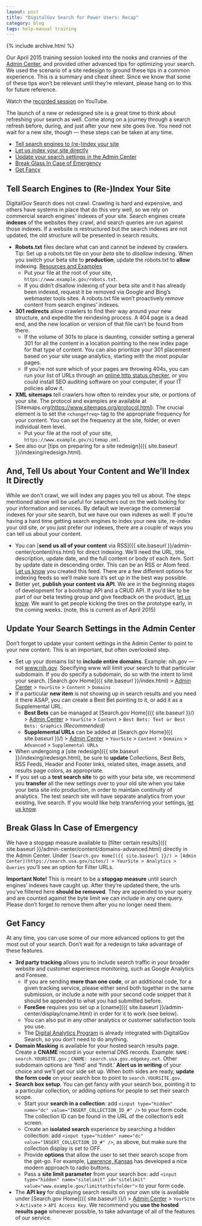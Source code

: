 ```yaml
---
layout: post
title: "DigitalGov Search for Power Users: Recap"
category: blog
tags: help-manual training
---
```


{% include archive.html %}

Our April 2015 training session looked into the nooks and crannies of the [Admin Center](https://search.usa.gov/sites/), and provided other advanced tips for optimizing your search. We used the scenario of a site redesign to ground these tips in a common experience. This is a summary and cheat sheet. Since we know that some of these tips won’t be relevant until they’re relevant, please hang on to this for future reference.

Watch the [recorded session](https://www.youtube.com/watch?v=Z1Eg9LhhFcY) on YouTube.

The launch of a new or redesigned site is a great time to think about refreshing your search as well. Come along on a journey through a search refresh before, during, and just after your new site goes live. You need not wait for a new site, though &mdash; these steps can be taken at any time.

* [Tell search engines to (re-)index your site](#commercial)
* [Let us index your site directly](#direct)
* [Update your search settings in the Admin Center](#ac)
* [Break Glass In Case of Emergency](#emergency)
* [Get Fancy](#fancy)

<a name="commercial"></a> 
## Tell Search Engines to (Re-)Index Your Site

DigitalGov Search does not crawl. Crawling is hard and expensive, and others have systems in place that do this very well, so we rely on commercial search engines’ indexes of your site. Search engines create **indexes** of the websites they crawl, and search queries are run against those indexes. If a website is restructured but the search indexes are not updated, the old structure will be presented in search results.

* **Robots.txt** files declare what can and cannot be indexed by crawlers. Tip: Set up a robots.txt file on your *beta* site to *disallow* indexing. When you switch your beta site to **production**, update the robots.txt to **allow** indexing. [Resources and Examples](https://www.google.com/search?q=robots.txt+example) 
  * Put your file at the root of your site, `https://www.example.gov/robots.txt`.
  * If you didn’t disallow indexing of your beta site and it has already been indexed, request it be removed via Google and Bing’s webmaster tools sites. A robots.txt file won’t proactively *remove* content from search engines’ indexes. 
* **301 redirects** allow crawlers to find their way around your new structure, and expedite the reindexing process. A 404 page is a dead end, and the new location or version of that file can’t be found from there. 
  * If the volume of 301s to place is daunting, consider setting a general 301 for all the content in a location pointing to the new index page for that type of content. You can also prioritize your 301 placement based on your site usage analytics, starting with the most popular pages.
  * If you’re not sure which of your pages are throwing 404s, you can run your list of URLs through an [online http status checker](https://duckduckgo.com/?q=http+status+checker), or you could install SEO auditing software on your computer, if your IT policies allow it.
* **XML sitemaps** tell crawlers how often to reindex your site, or portions of your site. The protocol and examples are available at [Sitemaps.org(https://www.sitemaps.org/protocol.html). The crucial element is to set the `<changefreq>` tag to the appropriate frequency for your content. You can set the frequency at the site, folder, or even individual item level.
  * Put your file at the root of your site, `https://www.example.gov/sitemap.xml`.
* See also our [tips on preparing for a site redesign]({{ site.baseurl }}/indexing/redesign.html).

<a name="direct"></a> 
## And, Tell Us about Your Content and We’ll Index It Directly

While we don’t crawl, we will index any pages you tell us about. The steps mentioned above will be useful for searchers out on the web looking for your information and services. By default we leverage the commercial indexes for your site search, but we have our own indexes as well.  If you’re having a hard time getting search engines to index your new site, re-index your old site, or you just prefer our indexes, there are a couple of ways you can tell us about your content.

* You can [**send us all of your content** via RSS]({{ site.baseurl }}/admin-center/content/rss.html) for direct indexing. We’ll need the URL, title, description, update date, and the full content or body of each item. Sort by update date in descending order. This can be an RSS or Atom feed. [Let us know](mailto:search@support.digitalgov.gov) you created this feed. There are a few different options for indexing feeds so we’ll make sure it’s set up in the best way possible.
* Better yet, **publish your content via API**. We are in the beginning stages of development for a bootstrap API and a CRUD API. If you’d like to be part of our beta testing group and give feedback on the product, [let us know](mailto:search@support.digitalgov.gov). We want to get people kicking the tires on the prototype early, in the coming weeks. (note, this is current as of April 2015)

<a name="ac"></a>
## Update Your Search Settings in the Admin Center

Don’t forget to update your content settings in the Admin Center to point to your new content. This is an important, but often overlooked step.

* Set up your domains list to **include entire domains**. Example: nih.gov &mdash; not www.nih.gov. Specifying www will limit your search to that particular subdomain. If you do specify a subdomain, do so with the intent to limit your search. [Search.gov Home]({{ site.baseurl }}/index.html) > [Admin Center](https://search.usa.gov/sites/) > `YourSite` > `Content` > `Domains`
* If a particular **new item** is not showing up in search results and you need it there ASAP, you can create a Best Bet pointing to it, or add it as a Supplemental URL.
  * **Best Bets** can be managed at [Search.gov Home]({{ site.baseurl }}/) > [Admin Center](https://search.usa.gov/sites/) > `YourSite` > `Content` > `Best Bets: Text or Best Bets: Graphics` *(Recommended)*
  * **Supplemental URLs** can be added at [Search.gov Home]({{ site.baseurl }}/) > [Admin Center](https://search.usa.gov/sites/) > `YourSite` > `Content` > `Domains` > `Advanced` > `Supplemental URLs`
* When undergoing a [site redesign]({{ site.baseurl }}/indexing/redesign.html), be sure to **update** Collections, Best Bets, RSS Feeds, Header and Footer links, related sites, image assets, and results page colors, as appropriate. 
* If you set up a **test search site** to go with your beta site, we recommend you **transfer** all the new settings over to your old site when you take your beta site into production, in order to maintain continuity of analytics. The test search site will have separate analytics from your existing, live search. If you would like help transferring your settings, [let us know](mailto:search@support.digitalgov.gov).

<a name="emergency"></a>
## Break Glass In Case of Emergency

We have a stopgap measure available to [filter certain results]({{ site.baseurl }}/admin-center/content/domains-advanced.html) directly in the Admin Center. Under `[Search.gov Home]({{ site.baseurl }}/) > [Admin Center](https://search.usa.gov/sites/) > YourSite > Analytics > Queries` you’ll see an option for Filter URLs. 

**Important Note!** This is meant to be a **stopgap measure** until search engines’ indexes have caught up. After they’re updated there, the urls you’ve filtered here **should be removed**. They are appended to your query and are counted against the byte limit we can include in any one query. Please don’t forget to remove them after you no longer need them.

<a name="fancy"></a>
## Get Fancy

At any time, you can use some of our more advanced options to get the most out of your search. Don’t wait for a redesign to take advantage of these features.

* **3rd party tracking** allows you to include search traffic in your broader website and customer experience monitoring, such as Google Analytics and Foresee.
  * If you are sending **more than one code**, or an additional code, for a given tracking service, please either send both together in the same submission, or include a note with your second code snippet that it should be appended to what you had submitted before.
  * **ForeSee** requires you set up a [cname]({{ site.baseurl }}/admin-center/display/cname.html) in order for it to work (see below). 
  * You can also put in any other analytics or customer satisfaction tools you use. 
  * The [Digital Analytics Program](https://digitalgov.gov/services/dap/) is already integrated with DigitalGov Search, so you don’t need to do anything.
* **Domain Masking** is available for your hosted search results page. Create a **CNAME** record in your external DNS records. Example: `NAME: search.YOURSITE.gov` ; `CNAME: search.usa.gov.edgekey.net`. Other subdomain options are ‘find’ and ‘findit.’ **Alert us in writing** of your choice and we’ll get our side set up. When both sides are ready, **update the form code** on your search box to point to `search.YOURSITE.gov`.
* **Search box setup**. You can get fancy with your search box, pointing it to a particular collection, or adding options for people to set their search scope.
  * Start your **search in a collection**: add `<input type="hidden" name="dc" value="INSERT_COLLECTION_ID_#" />` to your form code. The collection ID can be found in the URL of the collection’s edit screen.
  * Create an **isolated search** experience by searching a hidden collection: add `<input type="hidden" name="dc" value="INSERT_COLLECTION_ID_#" />`, as above, but make sure the collection display is set to OFF.
  * Provide **options** that allow the user to set their search scope from the get-go. For example, [Lawrence, Kansas](http://lawrenceks.org/) has developed a nice modern approach to radio buttons. 
  * Pass a **site limit parameter** from your search box: add `<input type="hidden" name="sitelimit" id="sitelimit" value="www.example.gov/limittothisfolder">` to your form code.
* The **API key** for displaying search results on your own site is available under [Search.gov Home]({{ site.baseurl }}/) > [Admin Center](https://search.usa.gov/sites/) > `YourSite` > `Activate` > `API Access Key`. We recommend you **use the hosted results page** whenever possible, to take advantage of all of the features of our service.
